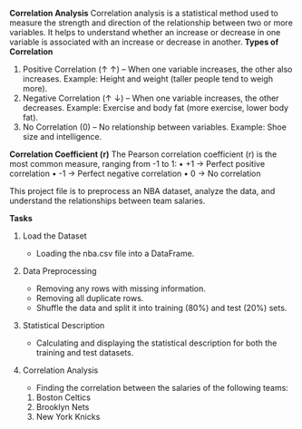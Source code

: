 **Correlation Analysis**
Correlation analysis is a statistical method used to measure the strength and direction of the relationship between two or more variables. It helps to understand whether an increase or decrease in one variable 
is associated with an increase or decrease in another.
**Types of Correlation**
1.	Positive Correlation (↑ ↑) – When one variable increases, the other also increases. 
    Example: Height and weight (taller people tend to weigh more).
2.	Negative Correlation (↑ ↓) – When one variable increases, the other decreases. 
    Example: Exercise and body fat (more exercise, lower body fat).
3.	No Correlation (0) – No relationship between variables. 
    Example: Shoe size and intelligence.
  	
**Correlation Coefficient (r)**
The Pearson correlation coefficient (r) is the most common measure, ranging from -1 to 1:
    •	+1 → Perfect positive correlation
    •	-1 → Perfect negative correlation
    •	0 → No correlation

This project file is to preprocess an NBA dataset, analyze the data, and understand the relationships between team salaries.

**Tasks**
1.	Load the Dataset
    - Loading the nba.csv file into a DataFrame.
      
2.	Data Preprocessing
    - Removing any rows with missing information.
    - Removing all duplicate rows.
    - Shuffle the data and split it into training (80%) and test (20%) sets.
  	
4.	Statistical Description
    - Calculating and displaying the statistical description for both the training and test datasets.
  	
6.	Correlation Analysis
    - Finding the correlation between the salaries of the following teams:
     1. Boston Celtics
     2. Brooklyn Nets
     3.	New York Knicks

